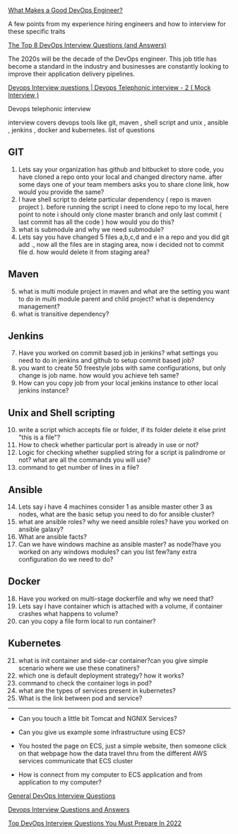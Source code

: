 [What Makes a Good DevOps Engineer?](https://betterprogramming.pub/what-makes-a-good-devops-engineer-f627f3a78f81)

A few points from my experience hiring engineers and how to interview for these specific traits

[The Top 8 DevOps Interview Questions (and Answers)](https://betterprogramming.pub/top-8-devops-interview-questions-and-answers-9120f554d1b9)

The 2020s will be the decade of the DevOps engineer. This job title has become a standard in the industry and businesses are constantly looking to improve their application delivery pipelines.

[Devops Interview questions | Devops Telephonic interview - 2 ( Mock Interview )](https://www.youtube.com/watch?v=lXGAJElFxaA)

Devops telephonic interview

interview covers devops tools like git, maven , shell script and unix , ansible , jenkins , docker and kubernetes.
list of questions

GIT
---------------------------------------------------------------------------------------------------------------------------------
1. Lets say your organization has github and bitbucket to store code, you have cloned a repo onto your local and changed directory name. after some days one of your team members asks you to share clone link, how would you provide the same?
2. I have shell script to delete particular dependency ( repo is maven project ). before running the script i need to clone repo to my local, here point to note i should only clone master branch and only last commit ( last commit has all the code ) how would you do this?
3. what is submodule and why we need submodule?
4. Lets say you have changed 5 files a,b,c,d and e in a repo and you did git add ., now all the files are in staging area, now i decided not to commit file d. how would delete it from staging area?

Maven
--------------------------------------------------------------------------------------------------------------------------
5. what is multi module project in maven and what are the setting you want to do in multi module parent and child project? what is dependency management?
6. what is transitive dependency?

Jenkins
--------------------------------------------------------------------------------------------------------
7. Have you worked on commit based job in jenkins? what settings you need to do in jenkins and github to setup commit based job?
8. you want to create 50 freestyle jobs with same configurations, but only change is job name. how would you achieve teh same?
9. How can you copy job from your local jenkins instance to other local jenkins instance?

Unix and Shell scripting
---------------------------------------------------------------------------------------------------------------------
10. write a script which accepts file or folder, if its folder delete it else print "this is a file"?
11. How to check whether particular port is already in use or not?
12. Logic for checking whether supplied string for a script is palindrome or not? what are all the commands you will use?
13. command to get number of lines in a file?

Ansible
-----------------------------------------------------------------------------------------------------------------------
14. Lets say i have 4 machines consider 1 as ansible master other 3 as nodes, what are the basic setup you need to do for ansible cluster?
15. what are ansible roles? why we need ansible roles? have you worked on ansible galaxy?
16. What are ansible facts?
17. Can we have windows machine as ansible master? as node?have you worked on any windows modules? can you list few?any extra configuration do we need to do?

Docker
------------------------------------------------------------------------------------------------------------------------------
18. Have you worked on multi-stage dockerfile and why we need that?
19. Lets say i have container which is attached with a volume, if container crashes what happens to volume?
20. can you copy a file form local to run container?


Kubernetes
--------------------------------------------------------------------------------------------------------------------------------------
21. what is init container and side-car container?can you give simple scenario where we use these conatiners?
22. which one is default deployment strategy? how it works?
23. command to check the container logs in pod?
24. what are the types of services present in kubernetes?
25. What is the link between pod and service?



---- ---------------

- Can you touch a little bit Tomcat and NGNIX Services?

- Can you give us example some infrastructure using ECS?

- You hosted the page on ECS, just a simple website, then someone click on that webpage how the data travel thru from the different AWS services communicate that ECS cluster

- How is connect from my computer to ECS application and from application to my computer?


[General DevOps Interview Questions](https://pradeep-sg406.medium.com/general-devops-interview-questions-5e34e646b9f5)

[Devops Interview Questions and Answers](https://medium.com/@amar.gow1998/devops-interview-questions-and-answers-14b9a3d09702)

[Top DevOps Interview Questions You Must Prepare In 2022](https://www.edureka.co/blog/interview-questions/top-devops-interview-questions-2016/)